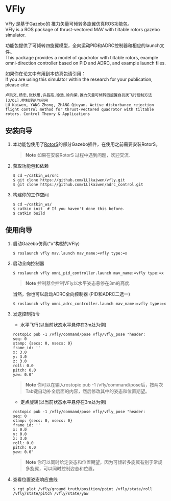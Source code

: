 VFly
============

VFly 是基于Gazebo的 推力矢量可倾转多旋翼仿真ROS功能包。  
VFly  is a ROS package of thrust-vectored MAV with tiltable rotors gazebo simulator. 

功能包提供了可倾转四旋翼模型，全向运动PID和ADRC控制器和相应的launch文件。  
This package provides a model  of quadrotor with tiltable rotors, example omni-direction controller based on PID and ADRC, and example launch files. 

如果你在论文中有用到本仿真包请引用：  
If you are using this simulator within the research for your publication, please cite:

```
卢凯文,杨忠,张秋雁,许昌亮,徐浩,徐向荣.推力矢量可倾转四旋翼自抗扰飞行控制方法[J/OL].控制理论与应用  
LU Kaiwen, YANG Zhong, ZHANG Qiuyan. Active disturbance rejection flight control method for thrust-vectored quadrotor with tiltable rotors. Control Theory & Applications
```

安装向导
----------

1. 本功能包使用了[RotorS](https://github.com/ethz-asl/rotors_simulator)的部分Gazebo插件，在使用之前需要安装RotorS。  

    > **Note** 如果在安装RotorS 过程中遇到问题，欢迎交流.  

2. 获取功能包和依赖

    ```
    $ cd ~/catkin_ws/src
    $ git clone https://github.com/LLlkaiwen/vfly.git
    $ git clone https://github.com/LLlkaiwen/adrc_control.git
    ```
3. 构建你的工作空间

   ```
   $ cd ~/catkin_ws/
   $ catkin init  # If you haven't done this before.
   $ catkin build
   ```

使用向导
-----------

1. 启动Gazebo仿真("x"构型的VFly)

    ```
    $ roslaunch vfly mav.launch mav_name:=vfly type:=x
    ```

2. 启动全向控制器

    ```
    $ roslaunch vfly omni_pid_controller.launch mav_name:=vfly type:=x
    ```
    > **Note** 控制器会控制VFly以水平姿态悬停在3m的高度. 

    当然，你也可以启动ADRC全向控制器 (PID和ADRC二选一)

    ```
    $ roslaunch vfly omni_adrc_controller.launch mav_name:=vfly type:=x
    ```
3. 发送控制指令

    * 水平飞行(以当前状态水平悬停在3m处为例)

    ```
    rostopic pub -1 /vfly/command/pose vfly/vfly_pose "header:
    seq: 0
    stamp: {secs: 0, nsecs: 0}
    frame_id: ''
    x: 3.0
    y: 3.0
    z: 3.0
    roll: 0.0
    pitch: 0.0
    yaw: 0.0" 
    ```

    > **Note** 你可以在输入rostopic pub -1 /vfly/command/pose后，按两次Tab键自动补全后面的内容，然后修改其中的姿态和位置期望。

    * 定点旋转(以当前状态水平悬停在3m处为例)
    
    ```
    rostopic pub -1 /vfly/command/pose vfly/vfly_pose "header:
    seq: 0
    stamp: {secs: 0, nsecs: 0}
    frame_id: ''
    x: 0.0
    y: 0.0
    z: 3.0
    roll: 0.0
    pitch: 0.0
    yaw: 0.0" 
    ```
    > **Note** 你可以同时给定姿态和位置期望，因为可倾转多旋翼有别于常规多旋翼，可以同时控制姿态和位置。

4. 查看位置姿态响应曲线

    ```
    $ rqt_plot /vfly/ground_truth/position/point /vfly/state/roll /vfly/state/pitch /vfly/state/yaw
    ```
